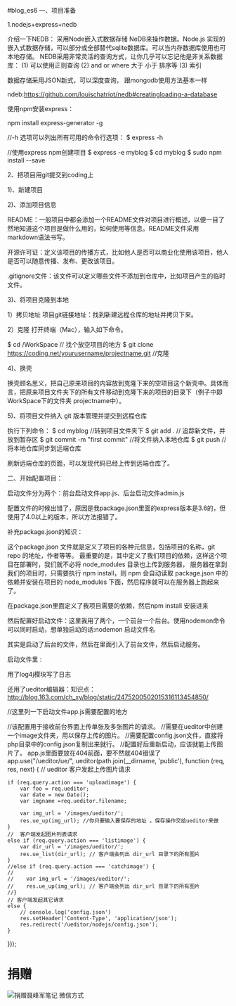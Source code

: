 #blog_es6
一、项目准备

1.nodejs+express+nedb

介绍一下NEDB： 采用Node嵌入式数据存储 NeDB来操作数据。Node.js 实现的嵌入式数据存储，可以部分或全部替代sqlite数据库。可以当内存数据库使用也可本地存储。 NEDB采用非常灵活的查询方式，让你几乎可以忘记他是非关系数据库： (1) 可以使用正则查询 (2) and or where 大于 小于 排序等 (3) 索引

数据存储采用JSON新式，可以深度查询， 跟mongodb使用方法基本一样

ndeb:https://github.com/louischatriot/nedb#creatingloading-a-database

使用npm安装express：

npm install express-generator -g

//-h 选项可以列出所有可用的命令行选项： $ express -h

//使用express npm创建项目 $ express -e myblog $ cd myblog $ sudo npm install --save

2、把项目用git提交到coding上

1)、新建项目

2)、添加项目信息

README：一般项目中都会添加一个README文件对项目进行概述，以便一目了然地知道这个项目是做什么用的，如何使用等信息。README文件采用markdown语法书写。

开源许可证：定义该项目的传播方式，比如他人是否可以商业化使用该项目，他人是否可以随意传播、发布、更改该项目。

.gitignore文件：该文件可以定义哪些文件不添加到仓库中，比如项目产生的临时文件。

3)、将项目克隆到本地

1）拷贝地址 项目git链接地址：找到新建远程仓库的地址并拷贝下来。

2）克隆 打开终端（Mac），输入如下命令。

$ cd /WorkSpace // 找个放空项目的地方 
$ git clone https://coding.net/yourusername/projectname.git //克隆

4)、换壳

换壳顾名思义，把自己原来项目的内容放到克隆下来的空项目这个新壳中。具体而言，把原来项目文件夹下的所有文件移动到克隆下来的项目的目录下（例子中即WorkSpace下的文件夹 projectname中）。

5)、将项目文件纳入 git 版本管理并提交到远程仓库

执行下列命令：
$ cd myblog  //转到项目文件夹下
$ git add .  // 追踪新文件，并放到暂存区
$ git commit -m "first commit" //将文件纳入本地仓库
$ git push  // 将本地仓库同步到远端仓库

刷新远端仓库的页面，可以发现代码已经上传到远端仓库了。

二、开始配置项目：

启动文件分为两个：前台启动文件app.js、后台启动文件admin.js

配置文件的时候出错了，原因是我package.json里面的express版本是3.6的，但使用了4.0以上的版本，所以方法报错了。

补充package.json的知识：

这个package.json 文件就是定义了项目的各种元信息，包括项目的名称，git repo 的地址，作者等等。 最重要的是，其中定义了我们项目的依赖，这样这个项目在部署时，我们就不必将 node_modules 目录也上传到服务器， 服务器在拿到我们的项目时，只需要执行 npm install，则 npm 会自动读取 package.json 中的依赖并安装在项目的 node_modules 下面，然后程序就可以在服务器上跑起来了。

在package.json里面定义了我项目需要的依赖，然后npm install 安装进来

然后配置好启动文件：这里我用了两个，一个前台一个后台。使用nodemon命令可以同时启动，想单独启动的话:nodemon 启动文件名

其实是启动了后台的文件，然后在里面引入了前台文件，然后启动服务。

启动文件里 :

用了log4j模块写了日志

还用了ueditor编辑器：知识点：http://blog.163.com/ch_xy/blog/static/2475200502015316113454850/

//这里列一下启动文件app.js需要配置的地方

//该配置用于接收前台界面上传单张及多张图片的请求。
//需要在ueditor中创建一个image文件夹，用以保存上传的图片。
//需要配置config.json文件，直接将php目录中的config.json复制出来就行。
//配置好后重新启动，应该就能上传图片了。
app.js里面要放在404前面，要不然就404错误了
app.use("/ueditor/ue/", ueditor(path.join(__dirname, 'public'), function (req, res, next) {
    // ueditor 客户发起上传图片请求

    if (req.query.action === 'uploadimage') {
        var foo = req.ueditor;
        var date = new Date();
        var imgname =req.ueditor.filename;

        var img_url = '/images/ueditor/';
        res.ue_up(img_url); //你只要输入要保存的地址 。保存操作交给ueditor来做
    }
    //  客户端发起图片列表请求
    else if (req.query.action === 'listimage') {
        var dir_url = '/images/ueditor/';
        res.ue_list(dir_url); // 客户端会列出 dir_url 目录下的所有图片
    }
    //else if (req.query.action === 'catchimage') {
    //
    //    var img_url = '/images/ueditor/';
    //    res.ue_up(img_url); // 客户端会列出 dir_url 目录下的所有图片
    //}
    // 客户端发起其它请求
    else {
        // console.log('config.json')
        res.setHeader('Content-Type', 'application/json');
        res.redirect('/ueditor/nodejs/config.json');
    }
}));

# 捐赠

![捐赠聂峰军笔记 微信方式](http://www.niefengjun.cn/images/weixin.png)



